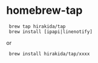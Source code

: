 # homebrew-tap

```
 brew tap hirakida/tap
 brew install [ipapi|linenotify]
```
or
```
 brew install hirakida/tap/xxxx
```
